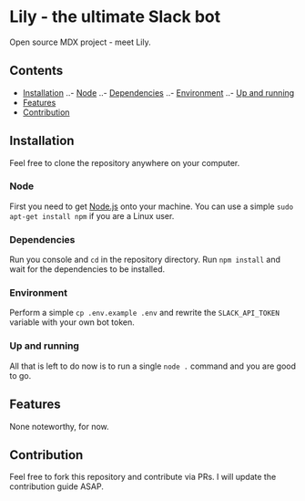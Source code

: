# Lily - the ultimate Slack bot

Open source MDX project - meet Lily.

## Contents

- [Installation](#installation)
..- [Node](#node)
..- [Dependencies](#dependencies)
..- [Environment](#environment)
..- [Up and running](#up-and-running)
- [Features](#features)
- [Contribution](#contribution)

## Installation

Feel free to clone the repository anywhere on your computer.

### Node

First you need to get [Node.js](https://nodejs.org/en/) onto your machine. You can use a simple `sudo apt-get install npm` if you are a Linux user.

### Dependencies

Run you console and `cd` in the repository directory. Run `npm install` and wait for the dependencies to be installed.

### Environment

Perform a simple `cp .env.example .env` and rewrite the `SLACK_API_TOKEN` variable with your own bot token.

### Up and running

All that is left to do now is to run a single `node .` command and you are good to go.

## Features

None noteworthy, for now.

## Contribution

Feel free to fork this repository and contribute via PRs. I will update the contribution guide ASAP.
